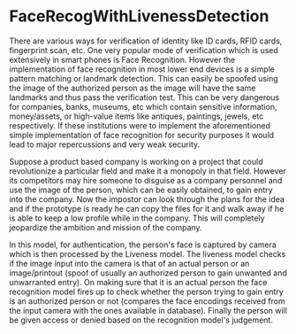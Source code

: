 # FaceRecogWithLivenessDetection
There are various ways for verification of identity like ID cards, RFID cards, fingerprint scan, etc. One very
popular mode of verification which is used extensively in smart phones is Face Recognition. However the
implementation of face recognition in most lower end devices is a simple pattern matching or landmark
detection. This can easily be spoofed using the image of the authorized person as the image will have the same
landmarks and thus pass the verification test. This can be very dangerous for companies, banks, museums, etc
which contain sensitive information, money/assets, or high-value items like antiques, paintings, jewels, etc
respectively. If these institutions were to implement the aforementioned simple implementation of face
recognition for security purposes it would lead to major repercussions and very weak security.

Suppose a product based company is working on a project that could revolutionize a particular field and make it
a monopoly in that field. However its competitors may hire someone to disguise as a company personnel and
use the image of the person, which can be easily obtained, to gain entry into the company. Now the impostor
can look through the plans for the idea and if the prototype is ready he can copy the files for it and walk away if
he is able to keep a low profile while in the company. This will completely jeopardize the ambition and mission
of the company.

In this model, for authentication, the person's face is captured by camera which is then processed by the Liveness model.
The liveness model checks if the image input into the camera is that of an actual person or an image/printout (spoof of 
usually an authorized person to gain unwanted and unwarranted entry). On making sure that it is an actual person the 
face recognition model fires up to check whether the person trying to gain entry is an authorized person or not (compares the
face encodings received from the input camera with the ones available in database). Finally the person will be given access or 
denied based on the recognition model's judgement.
